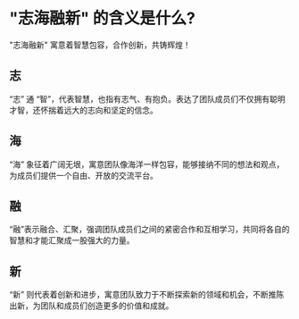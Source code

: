 # "志海融新" 的含义是什么?

"志海融新" 寓意着智慧包容，合作创新，共铸辉煌！

## 志
“志” 通 “智”，代表智慧，也指有志气、有抱负。表达了团队成员们不仅拥有聪明才智，还怀揣着远大的志向和坚定的信念。

## 海
“海” 象征着广阔无垠，寓意团队像海洋一样包容，能够接纳不同的想法和观点，为成员们提供一个自由、开放的交流平台。

## 融
“融”表示融合、汇聚，强调团队成员们之间的紧密合作和互相学习，共同将各自的智慧和才能汇聚成一股强大的力量。

## 新
“新” 则代表着创新和进步，寓意团队致力于不断探索新的领域和机会，不断推陈出新，为团队和成员们创造更多的价值和成就。

